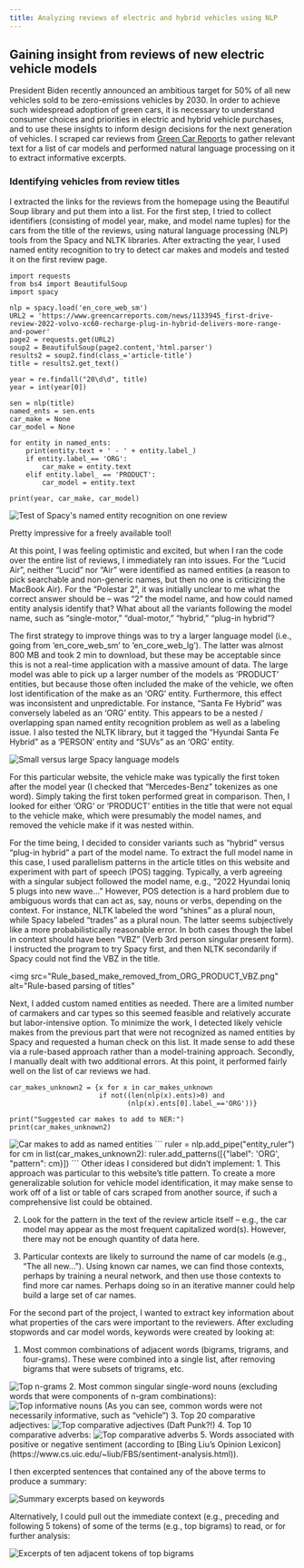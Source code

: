 ```yaml
---
title: Analyzing reviews of electric and hybrid vehicles using NLP
---
```


## Gaining insight from reviews of new electric vehicle models 

President Biden recently announced an ambitious target for 50% of all new vehicles sold to be zero-emissions vehicles by 2030. In order to achieve such widespread adoption of green cars, it is necessary to understand consumer choices and priorities in electric and hybrid vehicle purchases, and to use these insights to inform design decisions for the next generation of vehicles. I scraped car reviews from [Green Car Reports](http://www.greencarreports.com) to gather relevant text for a list of car models and performed natural language processing on it to extract informative excerpts.

### Identifying vehicles from review titles

I extracted the links for the reviews from the homepage using the Beautiful Soup library and put them into a list. For the first step, I tried to collect identifiers (consisting of model year, make, and model name tuples) for the cars from the title of the reviews, using natural language processing (NLP) tools from the Spacy and NLTK libraries. After extracting the year, I used named entity recognition to try to detect car makes and models and tested it on the first review page.

```
import requests
from bs4 import BeautifulSoup
import spacy

nlp = spacy.load('en_core_web_sm')
URL2 = 'https://www.greencarreports.com/news/1133945_first-drive-review-2022-volvo-xc60-recharge-plug-in-hybrid-delivers-more-range-and-power'
page2 = requests.get(URL2)
soup2 = BeautifulSoup(page2.content,'html.parser')
results2 = soup2.find(class_='article-title')
title = results2.get_text()

year = re.findall("20\d\d", title)
year = int(year[0])

sen = nlp(title)
named_ents = sen.ents
car_make = None
car_model = None

for entity in named_ents:
    print(entity.text + ' - ' + entity.label_)
    if entity.label_== 'ORG':
        car_make = entity.text
    elif entity.label_ == 'PRODUCT':
        car_model = entity.text

print(year, car_make, car_model)
```
<img src="First_review_test.png" alt="Test of Spacy's named entity recognition on one review">

Pretty impressive for a freely available tool!

At this point, I was feeling optimistic and excited, but when I ran the code over the entire list of reviews, I immediately ran into issues. For the “Lucid Air”, neither “Lucid” nor “Air” were identified as named entities (a reason to pick searchable and non-generic names, but then no one is criticizing the MacBook Air). For the “Polestar 2”, it was initially unclear to me what the correct answer should be – was “2” the model name, and how could named entity analysis identify that? What about all the variants following the model name, such as “single-motor,” “dual-motor,” “hybrid,” “plug-in hybrid”? 

The first strategy to improve things was to try a larger language model (i.e., going from ‘en_core_web_sm’ to ‘en_core_web_lg’). The latter was almost 800 MB and took 2 min to download, but these may be acceptable since this is not a real-time application with a massive amount of data. The large model was able to pick up a larger number of the models as ‘PRODUCT’ entities, but because those often included the make of the vehicle, we often lost identification of the make as an ‘ORG’ entity. Furthermore, this effect was inconsistent and unpredictable. For instance, “Santa Fe Hybrid” was conversely labeled as an ‘ORG’ entity. This appears to be a nested / overlapping span named entity recognition problem as well as a labeling issue. I also tested the NLTK library, but it tagged the “Hyundai Santa Fe Hybrid” as a ‘PERSON’ entity and “SUVs” as an ‘ORG’ entity. 

<img src="Large_small.png" alt="Small versus large Spacy language models">

For this particular website, the vehicle make was typically the first token after the model year (I checked that “Mercedes-Benz” tokenizes as one word). Simply taking the first token performed great in comparison. Then, I looked for either ‘ORG’ or ‘PRODUCT’ entities in the title that were not equal to the vehicle make, which were presumably the model names, and removed the vehicle make if it was nested within.

For the time being, I decided to consider variants such as “hybrid” versus “plug-in hybrid” a part of the model name. To extract the full model name in this case, I used parallelism patterns in the article titles on this website and experiment with part of speech (POS) tagging. Typically, a verb agreeing with a singular subject followed the model name, e.g., “2022 Hyundai Ioniq 5 plugs into new wave…” However, POS detection is a hard problem due to ambiguous words that can act as, say, nouns or verbs, depending on the context. For instance, NLTK labeled the word “shines” as a plural noun, while Spacy labeled “trades” as a plural noun. The latter seems subjectively like a more probabilistically reasonable error. In both cases though the label in context should have been “VBZ” (Verb 3rd person singular present form). I instructed the program to try Spacy first, and then NLTK secondarily if Spacy could not find the VBZ in the title.    

<img src="Rule_based_make_removed_from_ORG_PRODUCT_VBZ.png" alt="Rule-based parsing of titles"

Next, I added custom named entities as needed. There are a limited number of carmakers and car types so this seemed feasible and relatively accurate but labor-intensive option. To minimize the work, I detected likely vehicle makes from the previous part that were not recognized as named entities by Spacy and requested a human check on this list. It made sense to add these via a rule-based approach rather than a model-training approach. Secondly, I manually dealt with two additional errors. At this point, it performed fairly well on the list of car reviews we had.

```
car_makes_unknown2 = {x for x in car_makes_unknown 
                      if not((len(nlp(x).ents)>0) and 
                             (nlp(x).ents[0].label_=='ORG'))}

print("Suggested car makes to add to NER:")
print(car_makes_unknown2)
```
<img src="car_makes_add2.png" alt="Car makes to add as named entities">
```
ruler = nlp.add_pipe("entity_ruler")
for cm in list(car_makes_unknown2):
    ruler.add_patterns([{"label": 'ORG', "pattern": cm}])
```
Other ideas I considered but didn’t implement:
1.	This approach was particular to this website’s title pattern. To create a more generalizable solution for vehicle model identification, it may make sense to work off of a list or table of cars scraped from another source, if such a comprehensive list could be obtained.   

2.	Look for the pattern in the text of the review article itself – e.g., the car model may appear as the most frequent capitalized word(s). However, there may not be enough quantity of data here.

3.	Particular contexts are likely to surround the name of car models (e.g., “The all new…”). Using known car names, we can find those contexts, perhaps by training a neural network, and then use those contexts to find more car names. Perhaps doing so in an iterative manner could help build a large set of car names. 

For the second part of the project, I wanted to extract key information about what properties of the cars were important to the reviewers. After excluding stopwords and car model words, keywords were created by looking at:

1.	Most common combinations of adjacent words (bigrams, trigrams, and four-grams). These were combined into a single list, after removing bigrams that were subsets of trigrams, etc.
<img src="top_grams2.png" alt="Top n-grams">
2.	Most common singular single-word nouns (excluding words that were components of n-gram combinations): 
<img src="top_nouns.png" alt="Top informative nouns"> 
(As you can see, common words were not necessarily informative, such as “vehicle”)
3.	Top 20 comparative adjectives:
<img src="top_JJR.png" alt="Top comparative adjectives">
(Daft Punk?!)
4.	Top 10 comparative adverbs:
<img src="top_RBR.png" alt="Top comparative adverbs">
5.	Words associated with positive or negative sentiment (according to [Bing Liu’s Opinion Lexicon](https://www.cs.uic.edu/~liub/FBS/sentiment-analysis.html)).

I then excerpted sentences that contained any of the above terms to produce a summary:

<img src="summary.png" alt="Summary excerpts based on keywords">

Alternatively, I could pull out the immediate context (e.g., preceding and following 5 tokens) of some of the terms (e.g., top bigrams) to read, or for further analysis:

<img src="summary_short_contexts.png" alt="Excerpts of ten adjacent tokens of top bigrams">

